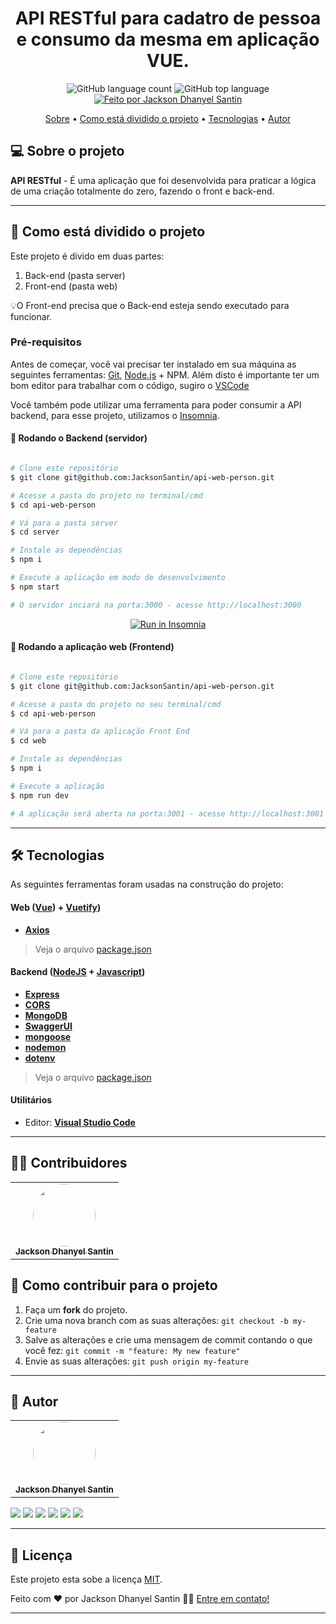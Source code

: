 <h1 align="center"> 
	API RESTful para cadatro de pessoa e consumo da mesma em aplicação VUE. 
</h1>

<p align="center">
  <img alt="GitHub language count" src="https://img.shields.io/github/languages/count/JacksonSantin/api-web-person?color=%238257E5">

  <img alt="GitHub top language" src="https://img.shields.io/github/languages/top/JacksonSantin/api-web-person?color=%238257E5">

  <a href="https://rocketseat.com.br">
    <img alt="Feito por Jackson Dhanyel Santin" src="https://img.shields.io/badge/feito%20por-Jackson-%238257E5">
  </a>
</p>

<p align="center">
 <a href="#-sobre-o-projeto">Sobre</a> •
 <a href="#-como-está-dividido-o-projeto">Como está dividido o projeto</a> • 
 <a href="#-tecnologias">Tecnologias</a> •  
 <a href="#-autor">Autor</a> 
</p>

## 💻 Sobre o projeto

**API RESTful** - É uma aplicação que foi desenvolvida para praticar a lógica de uma criação totalmente do zero, fazendo o front e back-end.

---

## 🚀 Como está dividido o projeto

Este projeto é divido em duas partes:

1. Back-end (pasta server)
2. Front-end (pasta web)

💡O Front-end precisa que o Back-end esteja sendo executado para funcionar.

### Pré-requisitos

Antes de começar, você vai precisar ter instalado em sua máquina as seguintes ferramentas:
[Git](https://git-scm.com), [Node.js](https://nodejs.org/en/) + NPM.
Além disto é importante ter um bom editor para trabalhar com o código, sugiro o [VSCode](https://code.visualstudio.com/)

Você também pode utilizar uma ferramenta para poder consumir a API backend, para esse projeto, utilizamos o [Insomnia](https://insomnia.rest/).

#### 🎲 Rodando o Backend (servidor)

```bash

# Clone este repositório
$ git clone git@github.com:JacksonSantin/api-web-person.git

# Acesse a pasta do projeto no terminal/cmd
$ cd api-web-person

# Vá para a pasta server
$ cd server

# Instale as dependências
$ npm i

# Execute a aplicação em modo de desenvolvimento
$ npm start

# O servidor inciará na porta:3000 - acesse http://localhost:3000

```

<p align="center">
  <a href="https://github.com/JacksonSantin/api-web-person/blob/master/Insomnia_API_Person.json" target="_blank"><img src="https://insomnia.rest/images/run.svg" alt="Run in Insomnia"></a>
</p>

#### 🧭 Rodando a aplicação web (Frontend)

```bash

# Clone este repositório
$ git clone git@github.com:JacksonSantin/api-web-person.git

# Acesse a pasta do projeto no seu terminal/cmd
$ cd api-web-person

# Vá para a pasta da aplicação Front End
$ cd web

# Instale as dependências
$ npm i

# Execute a aplicação
$ npm run dev

# A aplicação será aberta na porta:3001 - acesse http://localhost:3001

```
---

## 🛠 Tecnologias

As seguintes ferramentas foram usadas na construção do projeto:

#### **Web** ([Vue](https://vuejs.org/)) + [Vuetify](https://vuetifyjs.com/en/))

- **[Axios](https://github.com/axios/axios)**

> Veja o arquivo [package.json](https://github.com/JacksonSantin/api-web-person/blob/main/web/package.json)

#### **Backend** ([NodeJS](https://nodejs.org/en/) + [Javascript](https://www.javascript.com/))

- **[Express](https://expressjs.com/)**
- **[CORS](https://expressjs.com/en/resources/middleware/cors.html)**
- **[MongoDB](https://www.mongodb.com/atlas/database)**
- **[SwaggerUI](https://swagger.io/tools/swagger-ui/)**
- **[mongoose](https://mongoosejs.com/)**
- **[nodemon](https://nodemon.io/)**
- **[dotenv](https://www.dotenv.org/)**

> Veja o arquivo [package.json](https://github.com/JacksonSantin/api-web-person/blob/main/server/package.json)

#### **Utilitários**

- Editor: **[Visual Studio Code](https://code.visualstudio.com/)**

---
## 👨‍💻 Contribuidores

<table>
  <tr>
    <td align="center"><a href="https://curriculo-vitae-web.web.app/"><img style="border-radius: 50%;" src="https://avatars.githubusercontent.com/u/30778051?v=4" width="100px;" alt=""/><br /><sub><b>Jackson Dhanyel Santin</b></sub></a></td>
  </tr>
</table>

## 💪 Como contribuir para o projeto

1. Faça um **fork** do projeto.
2. Crie uma nova branch com as suas alterações: `git checkout -b my-feature`
3. Salve as alterações e crie uma mensagem de commit contando o que você fez: `git commit -m "feature: My new feature"`
4. Envie as suas alterações: `git push origin my-feature`

---

## 🦸 Autor

<table>
  <tr>
    <td align="center"><a href="https://curriculo-vitae-web.web.app/"><img style="border-radius: 50%;" src="https://avatars.githubusercontent.com/u/30778051?v=4" width="100px;" alt=""/><br /><sub><b>Jackson Dhanyel Santin</b></sub></a></td>
  </tr>
</table>

<a href="https://instagram.com/jackson_santin" target="_blank"><img src="https://img.shields.io/badge/-Instagram-%23E4405F?style=for-the-badge&logo=instagram&logoColor=white" target="_blank"></a>
<a href="https://twitter.com/dhanyeljack" target="_blank"><img src="https://img.shields.io/badge/Twitter-1d9bf0?style=for-the-badge&logo=twitter&logoColor=white" target="_blank"></a>
<a href="https://fb.com/jackson.santin.52" target="_blank"><img src="https://img.shields.io/badge/Facebook-1877f2?style=for-the-badge&logo=facebook&logoColor=white" target="_blank"></a> 
<a href = "mailto:jackdhanyelsn@gmail.com"><img src="https://img.shields.io/badge/-Gmail-%23333?style=for-the-badge&logo=gmail&logoColor=white" target="_blank"></a>
<a href="https://www.linkedin.com/in/jackson-dhanyel-santin" target="_blank"><img src="https://img.shields.io/badge/-LinkedIn-%230077B5?style=for-the-badge&logo=linkedin&logoColor=white" target="_blank"></a> 
<a href="https://curriculo-vitae-web.web.app" target="_blank"><img src="https://img.shields.io/badge/-JDS SISTEMAS-333333?style=for-the-badge&logo=web&logoColor=white" target="_blank"></a> 

---

## 📝 Licença

Este projeto esta sobe a licença [MIT](https://github.com/JacksonSantin/api-web-person/blob/master/LICENSE).

Feito com ❤️ por Jackson Dhanyel Santin 👋🏽 [Entre em contato!](https://curriculo-vitae-web.web.app)

---
